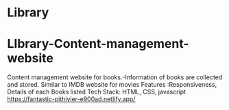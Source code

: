﻿# Library
# LIbrary-Content-management-website
Content management website for books.-Information of books are collected and stored. Similar to IMDB website for movies
Features :Responsiveness, Details of each Books listed
Tech Stack: HTML, CSS, javascript
https://fantastic-pithivier-e900ad.netlify.app/
